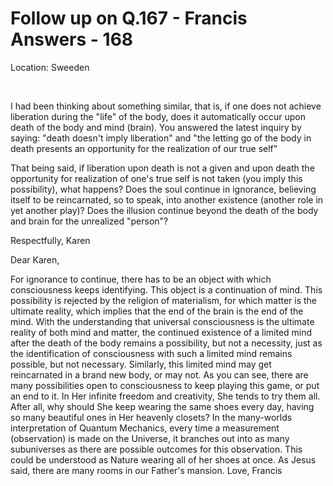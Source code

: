 # Follow up on Q.167 - Francis Answers - 168



Location: Sweeden





&nbsp;

I had been thinking about something similar, that is, if one does not achieve liberation during the &quot;life&quot; of the body, does it automatically occur upon death of the body and mind (brain). You answered the latest inquiry by saying: &quot;death doesn't imply liberation&quot; and &quot;the letting go of the body in death presents an opportunity for the realization of our true self&quot;  

That being said, if liberation upon death is not a given and upon death the opportunity for realization of one's true self is not taken (you imply this possibility), what happens? Does the soul continue in ignorance, believing itself to be reincarnated, so to speak, into another existence (another role in yet another play)? Does the illusion continue beyond the death of the body and brain for the unrealized &quot;person&quot;?  

Respectfully, Karen







Dear Karen,






For ignorance to continue, there has to be an object with which consciousness keeps identifying. This object is a continuation of mind. This possibility is rejected by the religion of materialism, for which matter is the ultimate reality, which implies that the end of the brain is the end of the mind.   With the understanding that universal consciousness is the ultimate reality of both mind and matter, the continued existence of a limited mind after the death of the body remains a possibility, but not a necessity, just as the identification of consciousness with such a limited mind remains possible, but not necessary. Similarly, this limited mind may get reincarnated in a brand new body, or may not.   As you can see, there are many possibilities open to consciousness to keep playing this game, or put an end to it. In Her infinite freedom and creativity, She tends to try them all. After all, why should She keep wearing the same shoes every day, having so many beautiful ones in Her heavenly closets?   In the many-worlds interpretation of Quantum Mechanics, every time a measurement (observation) is made on the Universe, it branches out into as many subuniverses as there are possible outcomes for this observation. This could be  understood as Nature wearing all of her shoes at once. As Jesus said, there are many rooms in our Father's mansion.  Love, Francis







